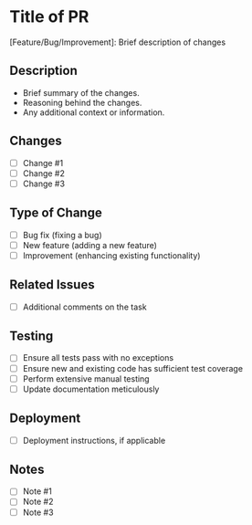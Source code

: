 # Title of PR

[Feature/Bug/Improvement]: Brief description of changes

## Description

- Brief summary of the changes.
- Reasoning behind the changes.
- Any additional context or information.

## Changes

- [ ] Change #1
- [ ] Change #2
- [ ] Change #3

## Type of Change

- [ ] Bug fix (fixing a bug)
- [ ] New feature (adding a new feature)
- [ ] Improvement (enhancing existing functionality)

## Related Issues

- [ ] Additional comments on the task

## Testing

- [ ] Ensure all tests pass with no exceptions
- [ ] Ensure new and existing code has sufficient test coverage
- [ ] Perform extensive manual testing
- [ ] Update documentation meticulously

## Deployment

- [ ] Deployment instructions, if applicable

## Notes

- [ ] Note #1
- [ ] Note #2
- [ ] Note #3
